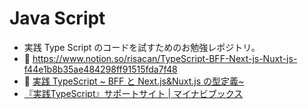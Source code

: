 # Java Script

- 実践 Type Script のコードを試すためのお勉強レポジトリ。
- :memo: https://www.notion.so/risacan/TypeScript-BFF-Next-js-Nuxt-js-f44e1b8b35ae484298ff91515fda7f48
- :notebook: [実践 TypeScript ~ BFF と Next.js&Nuxt.js の型定義~](https://www.amazon.co.jp/%E5%AE%9F%E8%B7%B5TypeScript-BFF%E3%81%A8Next-js-Nuxt-js%E3%81%AE%E5%9E%8B%E5%AE%9A%E7%BE%A9-%E5%90%89%E4%BA%95-%E5%81%A5%E6%96%87/dp/483996937X?__mk_ja_JP=%E3%82%AB%E3%82%BF%E3%82%AB%E3%83%8A&dchild=1&keywords=%E5%AE%9F%E8%B7%B5%E3%82%BF%E3%82%A4%E3%83%97%E3%82%B9%E3%82%AF%E3%83%AA%E3%83%97%E3%83%88&qid=1611531746&sr=8-1&linkCode=ll1&tag=can00-22&linkId=f250791c44364b658cada6242e731b3b&language=ja_JP&ref_=as_li_ss_tl)
- [『実践TypeScript』サポートサイト \| マイナビブックス](https://book.mynavi.jp/supportsite/detail/9784839969370.html)
